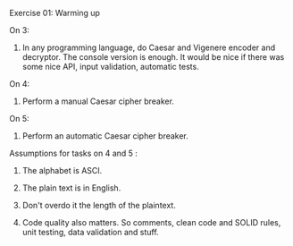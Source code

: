Exercise 01: Warming up

On 3:
1. In any programming language, do Caesar and Vigenere encoder and decryptor.
The console version is enough. It would be nice if there was some nice API, input validation,
automatic tests.

On 4:
1. Perform a manual Caesar cipher breaker.

On 5:
1. Perform an automatic Caesar cipher breaker.

Assumptions for tasks on 4 and 5 : 

1. The alphabet is ASCI.

2. The plain text is in English.

3. Don't overdo it the length of the plaintext.

4. Code quality also matters. So comments, clean code and SOLID rules,
unit testing, data validation and stuff.
